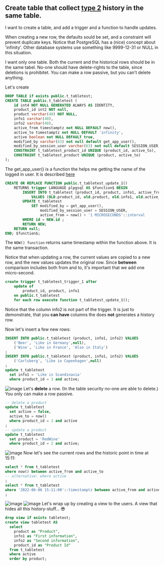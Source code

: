 ## Create table that collect [type 2](https://en.wikipedia.org/wiki/Slowly_changing_dimension#Type_2:_add_new_row) history in the same table.
I want to create a table, and add a trigger and a function to handle updates.

When creating a new row, the defaults sould be set, and a constraint will prevent duplicate keys.
Notice that PostgreSQL has a (nice) concept about 'infinity'. Other database systems use something like 9999-12-31 or NULL in this situation.

I want only one table. Both the current and the historical rows should be in the same tabel.
No-one should have delete-rights to the table, since deletions is prohibitet. You can make a row passive, but you can't delete anything.

Let's create
```SQL
DROP TABLE if exists public.t_tabletest;
CREATE TABLE public.t_tabletest (
	id int4 NOT NULL GENERATED ALWAYS AS IDENTITY,
	product_id int2 NOT null,
	product varchar(40) NOT NULL,
	info1 varchar(40),
	info2 varchar(40),
	active_from timestamptz not NULL DEFAULT now(),
	active_to timestamptz not NULL DEFAULT 'infinity',
	active boolean not NULL DEFAULT true,
	modified_by varchar(63) not null default get_app_user(),
	modified_by_session_user varchar(63) not null default SESSION_USER,
	CONSTRAINT t_tabletest_product_id UNIQUE (product_id, active_to),
	CONSTRAINT t_tabletest_product UNIQUE (product, active_to)
);
```
The get_app_user() is a function the helps me getting the name of the logged in user. 
It is described [here](https://github.com/ThorkilG12/Frontend-Backend-Communication/tree/main/Get%20the%20logged%20in%20users%20id%20into%20the%20database)
```SQL
CREATE OR REPLACE FUNCTION public.t_tabletest_update_1()
  	RETURNS trigger LANGUAGE plpgsql AS $function$ BEGIN 
		INSERT INTO t_tabletest (product_id, product, info1, active_from, active_to, active)
	    	VALUES (OLD.product_id, old.product, old.info1, old.active_from, now(), false);
		UPDATE t_tabletest 
			SET modified_by = get_app_user(),
	      		modified_by_session_user = SESSION_USER,
	      		active_from = now() + '1 MICROSECONDS'::interval
	    WHERE id = NEW.id ;
	    RETURN NEW; 
  	RETURN null;
END; $function$;
```
The `NOW() function` returns same timestamp within the function above. It is the same transaction.

Notice that when updating a row, the current values are copied to a new row, and the new values updates the original row.
Since **between** comparison includes both from and to, it's important that we add one micro-second.
```SQL
create trigger t_tabletest_trigger_1 after
	update of 
  		product_id, product, info1
  	on public.t_tabletest 
  	for each row execute function t_tabletest_update_1();
```
Notice that the column info2 is not part of the trigger. It is just to demonstrate, that you **can have** columns the does **not** generates a history row.

Now let's insert a few new rows:
```SQL
INSERT INTO public.t_tabletest (product, info1, info2) VALUES
	('Beer', 'Like in Germany',null),
	('Wine', 'Like in France', 'Also in Italy')
;
INSERT INTO public.t_tabletest (product, info1, info2) VALUES
	('Carlsberg', 'Like in Copenhagen',null)
;
update t_tabletest
  set info1 = 'Like in Scandinavia'
  where product_id = 3 and active;
```
![image](https://user-images.githubusercontent.com/12120277/172167661-90cc627f-abce-4b5c-98bb-bb8393d7285b.png)
Let's **delete** a row. (In the table security no-one are able to delete.) You only can make a row passive.
```SQL
-- delete a product
update t_tabletest
  set active = false,
  active_to = now()
  where product_id = 1 and active
; 
-- update a product
update t_tabletest
  set product = 'RedWine'
  where product_id = 2 and active; 
```
![image](https://user-images.githubusercontent.com/12120277/172168495-297f0488-9625-4479-9f92-6fc7e9510c02.png)
Now let's see the current rows and the historic point in time at 15:11:
```SQL
select * from t_tabletest
where now() between active_from and active_to
-- alternative: where active
;
select * from t_tabletest
where '2022-06-06 15:11:00'::timestamptz between active_from and active_to
;
```
![image](https://user-images.githubusercontent.com/12120277/172169469-951842ae-a25f-4f93-9337-245279c9ce59.png)
![image](https://user-images.githubusercontent.com/12120277/172169734-06bfb130-d792-4c45-8221-489dbae98cdb.png)
Let's wrap up by creating a view to the users. A view that hides all this history-stuff...  😎
```SQL
drop view if exists tabletest;
create view tabletest AS
  select 
  	product as "Product",
  	info1 as "First information",
  	info2 as "Second information",
  	product_id as "Product Id"
  from t_tabletest
  where active
  order by product;
```  

